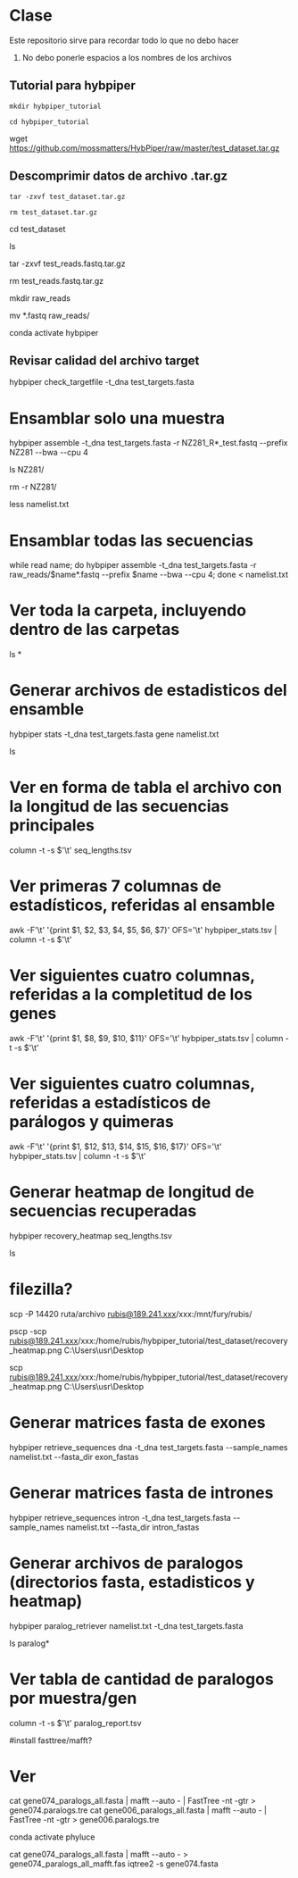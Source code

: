 # Clase
Este repositorio sirve para recordar todo lo que no debo hacer
1. No debo ponerle espacios a los nombres de los archivos

## Tutorial para hybpiper


```
mkdir hybpiper_tutorial
```

```
cd hybpiper_tutorial
```

wget https://github.com/mossmatters/HybPiper/raw/master/test_dataset.tar.gz

## Descomprimir datos de archivo .tar.gz
```
tar -zxvf test_dataset.tar.gz
```

```
rm test_dataset.tar.gz
```

cd test_dataset

ls

tar -zxvf test_reads.fastq.tar.gz

rm test_reads.fastq.tar.gz

mkdir raw_reads

mv *.fastq raw_reads/

conda activate hybpiper

## Revisar calidad del archivo target
hybpiper check_targetfile -t_dna test_targets.fasta

# Ensamblar solo una muestra
hybpiper assemble -t_dna test_targets.fasta -r NZ281_R*_test.fastq --prefix NZ281 --bwa --cpu 4

ls NZ281/

rm -r NZ281/

less namelist.txt

# Ensamblar todas las secuencias
while read name;
do hybpiper assemble -t_dna test_targets.fasta -r raw_reads/$name*.fastq --prefix $name --bwa --cpu 4;
done < namelist.txt

# Ver toda la carpeta, incluyendo dentro de las carpetas
ls *

# Generar archivos de estadisticos del ensamble
hybpiper stats -t_dna test_targets.fasta gene namelist.txt

ls

# Ver en forma de tabla el archivo con la longitud de las secuencias principales
column -t -s $'\t' seq_lengths.tsv

# Ver primeras 7 columnas de estadísticos, referidas al ensamble
awk -F'\t' '{print $1, $2, $3, $4, $5, $6, $7}' OFS='\t' hybpiper_stats.tsv | column -t -s $'\t'

# Ver siguientes cuatro columnas, referidas a la completitud de los genes
awk -F'\t' '{print $1, $8, $9, $10, $11}' OFS='\t' hybpiper_stats.tsv | column -t -s $'\t'

# Ver siguientes cuatro columnas, referidas a estadísticos de parálogos y quimeras
awk -F'\t' '{print $1, $12, $13, $14, $15, $16, $17}' OFS='\t' hybpiper_stats.tsv | column -t -s $'\t'

# Generar heatmap de longitud de secuencias recuperadas
hybpiper recovery_heatmap seq_lengths.tsv

ls

# filezilla?

scp -P 14420 ruta/archivo rubis@189.241.xxx/xxx:/mnt/fury/rubis/

pscp -scp  rubis@189.241.xxx/xxx:/home/rubis/hybpiper_tutorial/test_dataset/recovery_heatmap.png C:\Users\usr\Desktop

scp rubis@189.241.xxx/xxx:/home/rubis/hybpiper_tutorial/test_dataset/recovery_heatmap.png C:\Users\usr\Desktop

# Generar matrices fasta de exones
hybpiper retrieve_sequences dna -t_dna test_targets.fasta --sample_names namelist.txt --fasta_dir exon_fastas

# Generar matrices fasta de intrones
hybpiper retrieve_sequences intron -t_dna test_targets.fasta --sample_names namelist.txt --fasta_dir intron_fastas

# Generar archivos de paralogos (directorios fasta, estadisticos y heatmap)
hybpiper paralog_retriever namelist.txt -t_dna test_targets.fasta

ls paralog*

# Ver tabla de cantidad de paralogos por muestra/gen
column -t -s $'\t' paralog_report.tsv

#install fasttree/mafft?

# Ver 
cat gene074_paralogs_all.fasta | mafft --auto - | FastTree -nt -gtr > gene074.paralogs.tre
cat gene006_paralogs_all.fasta | mafft --auto - | FastTree -nt -gtr > gene006.paralogs.tre

conda activate phyluce 

cat gene074_paralogs_all.fasta | mafft --auto - > gene074_paralogs_all_mafft.fas
iqtree2 -s gene074.fasta


